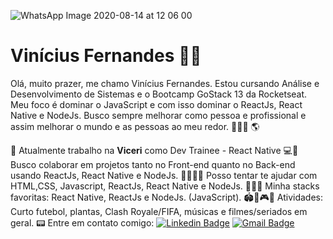 ![WhatsApp Image 2020-08-14 at 12 06 00](https://user-images.githubusercontent.com/39500774/90291041-5f427a00-de55-11ea-9bed-4277663eb05c.jpeg)
# Vinícius Fernandes  🖖🏽
Olá, muito prazer, me chamo Vinícius Fernandes.
Estou cursando Análise e Desenvolvimento de Sistemas e o Bootcamp GoStack 13 da Rocketseat.
Meu foco é dominar o JavaScript e com isso dominar o ReactJs, React Native e NodeJs. 
Busco sempre melhorar como pessoa e profissional e assim melhorar o mundo e as pessoas ao meu redor. 👨🏽‍💻 🌎


🚀 Atualmente trabalho na **Viceri** como Dev Trainee - React Native
💻💙 Busco colaborar em projetos tanto no Front-end quanto no Back-end usando ReactJs, React Native e NodeJs. 
🤞🏼🤙🏽 Posso tentar te ajudar com HTML,CSS, Javascript,  ReactJs, React Native e NodeJs.
👨🏽‍💻 Minha stacks favoritas: React Native, ReactJs e NodeJs. (JavaScript).
🏟️🎄🎮🎵 Atividades: Curto futebol, plantas, Clash Royale/FIFA, músicas e filmes/seriados em geral.
📟 Entre em contato comigo: [![Linkedin Badge](https://img.shields.io/badge/-ViníciusFernandes-blue?style=flat-square&logo=Linkedin&logoColor=white&link=https://https://www.linkedin.com/in/viniclefer/)](https://www.linkedin.com/in/viniclefer/) 
[![Gmail Badge](https://img.shields.io/badge/-viniciusclementefernandes@gmail.com-c14438?style=flat-square&logo=Gmail&logoColor=white&link=mailto:viniciusclementefernandes@gmail.com)](mailto:viniciusclementefernandes@gmail.com)
